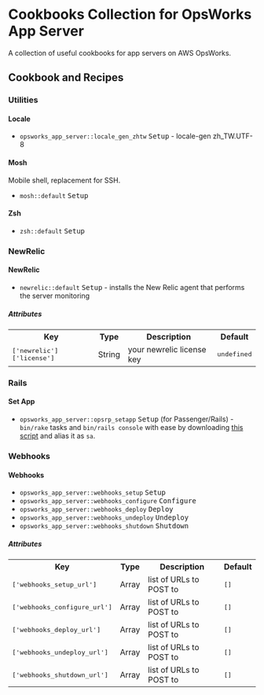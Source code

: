 Cookbooks Collection for OpsWorks App Server
============================================

A collection of useful cookbooks for app servers on AWS OpsWorks.

Cookbook and Recipes
--------------------

### Utilities

#### Locale

- `opsworks_app_server::locale_gen_zhtw` <kbd>Setup</kbd> - locale-gen zh_TW.UTF-8

#### Mosh

Mobile shell, replacement for SSH.

 - `mosh::default` <kbd>Setup</kbd>

#### Zsh

 - `zsh::default` <kbd>Setup</kbd>

### NewRelic

#### NewRelic

 - `newrelic::default` <kbd>Setup</kbd> - installs the New Relic agent that performs the server monitoring

##### Attributes

<table>
  <tr>
    <th>Key</th>
    <th>Type</th>
    <th>Description</th>
    <th>Default</th>
  </tr>
  <tr>
    <td><tt>['newrelic']['license']</tt></td>
    <td>String</td>
    <td>your newrelic license key</td>
    <td><tt>undefined</tt></td>
  </tr>
</table>

### Rails

#### Set App

 - `opsworks_app_server::opsrp_setapp` <kbd>Setup</kbd> (for Passenger/Rails) - `bin/rake` tasks and `bin/rails console` with ease by downloading [this script](https://gist.github.com/Neson/9ec46f825eebadf06615) and alias it as `sa`.

### Webhooks

#### Webhooks

 - `opsworks_app_server::webhooks_setup` <kbd>Setup</kbd>
 - `opsworks_app_server::webhooks_configure` <kbd>Configure</kbd>
 - `opsworks_app_server::webhooks_deploy` <kbd>Deploy</kbd>
 - `opsworks_app_server::webhooks_undeploy` <kbd>Undeploy</kbd>
 - `opsworks_app_server::webhooks_shutdown` <kbd>Shutdown</kbd>

##### Attributes

<table>
  <tr>
    <th>Key</th>
    <th>Type</th>
    <th>Description</th>
    <th>Default</th>
  </tr>
  <tr>
    <td><tt>['webhooks_setup_url']</tt></td>
    <td>Array</td>
    <td>list of URLs to POST to</td>
    <td><tt>[]</tt></td>
  </tr>
  <tr>
    <td><tt>['webhooks_configure_url']</tt></td>
    <td>Array</td>
    <td>list of URLs to POST to</td>
    <td><tt>[]</tt></td>
  </tr>
  <tr>
    <td><tt>['webhooks_deploy_url']</tt></td>
    <td>Array</td>
    <td>list of URLs to POST to</td>
    <td><tt>[]</tt></td>
  </tr>
  <tr>
    <td><tt>['webhooks_undeploy_url']</tt></td>
    <td>Array</td>
    <td>list of URLs to POST to</td>
    <td><tt>[]</tt></td>
  </tr>
  <tr>
    <td><tt>['webhooks_shutdown_url']</tt></td>
    <td>Array</td>
    <td>list of URLs to POST to</td>
    <td><tt>[]</tt></td>
  </tr>
</table>
